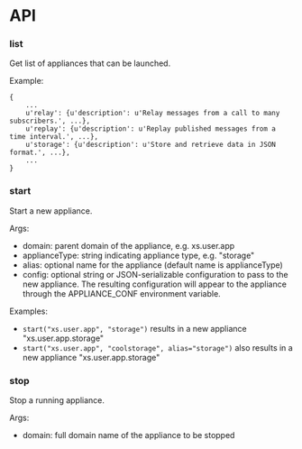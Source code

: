 # API

### list

Get list of appliances that can be launched.

Example:
```
{
    ...
    u'relay': {u'description': u'Relay messages from a call to many subscribers.', ...},
    u'replay': {u'description': u'Replay published messages from a time interval.', ...},
    u'storage': {u'description': u'Store and retrieve data in JSON format.', ...},
    ...
}
```

### start

Start a new appliance.

Args:
* domain: parent domain of the appliance, e.g. xs.user.app
* applianceType: string indicating appliance type, e.g. "storage"
* alias: optional name for the appliance (default name is applianceType)
* config: optional string or JSON-serializable configuration to pass to the new appliance. The resulting configuration will appear to the appliance through the APPLIANCE_CONF environment variable.

Examples:
* `start("xs.user.app", "storage")` results in a new appliance "xs.user.app.storage"
* `start("xs.user.app", "coolstorage", alias="storage")` also results in a new appliance "xs.user.app.storage"

### stop

Stop a running appliance.

Args:
* domain: full domain name of the appliance to be stopped